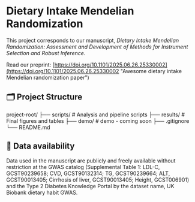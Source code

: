 # Dietary Intake Mendelian Randomization

This project corresponds to our manuscript, *Dietary Intake Mendelian Randomization: Assessment and Development of Methods for Instrument Selection and Robust Inference.*

Read our preprint: [https://doi.org/10.1101/2025.06.26.25330002](https://doi.org/10.1101/2025.06.26.25330002 "Awesome dietary intake Mendelian randomization paper") 

## 🗂️ Project Structure

project-root/
├── scripts/ # Analysis and pipeline scripts
├── results/ # Final figures and tables
├── demo/ # demo - coming soon
├── .gitignore
└── README.md 

## 🧬 Data availability

Data used in the manuscript are publicly and freely available without restriction at the GWAS catalog (Supplemental Table 1: LDL-C, GCST90239658; CVD, GCST90132314; TG, GCST90239664; ALT, GCST90013405; Cirrhosis of liver, GCST90013405; Height, GCST006901) and the Type 2 Diabetes Knowledge Portal by the dataset name, UK Biobank dietary habit GWAS.
